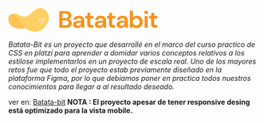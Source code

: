![batata ](https://raw.githubusercontent.com/eduardbarrios/batata-bit/e07e4f1b696c8e95f8601b7cb69cc7a15735b8a9/asset/imagenes/logotipo.svg "batata ")

*Batata-Bit es un proyecto que desarrollé en el marco del curso practico de CSS en platzi para aprender a domidar varios conceptos relativos a los estilose implementarlos en un proyecto de escala real.
Uno de los mayores retos fue que todo el proyecto estab previamente diseñado en la plataforma Figma, por lo que debíamos poner en practica todos nuestros conocimientos para llegar a al resultado deseado.*

ver en: [Batata-bit](https://eduardbarrios.github.io/Batata-Bit/ "Batata-bit")
**NOTA : El proyecto apesar de tener responsive desing está optimizado para la vista mobile.**
